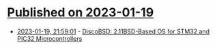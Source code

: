 # [Published on 2023-01-19](index.md)

* [2023-01-19, 21:59:01](https://news.ycombinator.com/item?id=34446251) - [DiscoBSD: 2.11BSD-Based OS for STM32 and PIC32 Microcontrollers](https://github.com/chettrick/discobsd)
